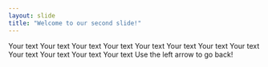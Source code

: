 ```yaml
---
layout: slide
title: "Welcome to our second slide!"
---
```

Your text Your text Your text Your text Your text Your text Your text Your text Your text Your text Your text Your text 
Use the left arrow to go back!
